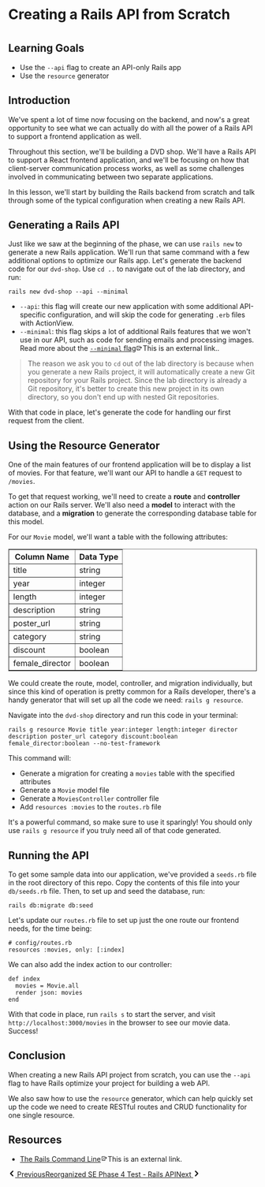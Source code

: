 <h1>Creating a Rails API from Scratch<h1>
 <h2>Learning Goals</h2>  <ul> <li>Use the <code>--api</code> flag to create an API-only Rails app</li> <li>Use the <code>resource</code> generator</li> </ul>  <h2>Introduction</h2>  <p>We've spent a lot of time now focusing on the backend, and now's a great opportunity to see what we can actually do with all the power of a Rails API to support a frontend application as well.</p>  <p>Throughout this section, we'll be building a DVD shop. We'll have a Rails API to support a React frontend application, and we'll be focusing on how that client-server communication process works, as well as some challenges involved in communicating between two separate applications.</p>  <p>In this lesson, we'll start by building the Rails backend from scratch and talk through some of the typical configuration when creating a new Rails API.</p>  <h2>Generating a Rails API</h2>  <p>Just like we saw at the beginning of the phase, we can use <code>rails new</code> to generate a new Rails application. We'll run that same command with a few additional options to optimize our Rails app. Let's generate the backend code for our <code>dvd-shop</code>. Use <code>cd ..</code> to navigate out of the lab directory, and run:</p> <pre><code>rails new dvd-shop --api --minimal </code></pre> <ul> <li>
<code>--api</code>: this flag will create our new application with some additional API-specific configuration, and will skip the code for generating <code>.erb</code> files with ActionView.</li> <li>
<code>--minimal</code>: this flag skips a lot of additional Rails features that we won't use in our API, such as code for sending emails and processing images. Read more about the <a href="https://bigbinary.com/blog/rails-6-1-adds-minimal-option-support" target="_blank"><code>--minimal</code> flag</a><span><span data-reactroot="" class="external-link-indicator external-link-indicator__wrapper"><span><svg version="=&quot;1.1&quot;" xmlns="=&quot;http://www.w3.org/2000/svg&quot;" tabindex="0" name="IconExportLine" viewBox="0 0 1920 1920" width="1em" height="0.8rem" aria-hidden="true" role="presentation" focusable="false" style="fill: currentcolor; width: 1em; height: 0.8rem;"><g role="presentation">
    <g stroke="none" strokewidth="1" fillrule="evenodd">
        <path d="M1360 446.872l-113.12 113.12 160 160H960c-176.48 0-320 143.52-320 320v80h160v-80c0-88.16 71.76-160 160-160h446.88l-160 160 113.12 113.12 353.12-353.12L1360 446.872z"></path>
        <path d="M1040 1440H320V480h880V320H160v1280h1040v-400h-160z"></path>
    </g>
</g></svg><!-- react-empty: 5 --></span><span class="_1GLewti">This is an external link.</span></span></span>.</li> </ul>  <blockquote> <p>The reason we ask you to <code>cd</code> out of the lab directory is because when you generate a new Rails project, it will automatically create a new Git repository for your Rails project. Since the lab directory is already a Git repository, it's better to create this new project in its own directory, so you don't end up with nested Git repositories.</p> </blockquote>  <p>With that code in place, let's generate the code for handling our first request from the client.</p>  <h2>Using the Resource Generator</h2>  <p>One of the main features of our frontend application will be to display a list of movies. For that feature, we'll want our API to handle a <code>GET</code> request to <code>/movies</code>.</p>  <p>To get that request working, we'll need to create a <strong>route</strong> and <strong>controller</strong> action on our Rails server. We'll also need a <strong>model</strong> to interact with the database, and a <strong>migration</strong> to generate the corresponding database table for this model.</p>  <p>For our <code>Movie</code> model, we'll want a table with the following attributes:</p>  <table border="1" cellpadding="4" cellspacing="0">   <tbody>
<tr>     <th>Column Name</th>     <th>Data Type</th>   </tr>   <tr>     <td>title</td>     <td>string</td>   </tr>   <tr>     <td>year</td>     <td>integer</td>   </tr>   <tr>     <td>length</td>     <td>integer</td>   </tr>   <tr>     <td>description</td>     <td>string</td>   </tr>   <tr>     <td>poster_url</td>     <td>string</td>   </tr>   <tr>     <td>category</td>     <td>string</td>   </tr>   <tr>     <td>discount</td>     <td>boolean</td>   </tr>   <tr>     <td>female_director</td>     <td>boolean</td>   </tr> </tbody>
</table>  <p>We could create the route, model, controller, and migration individually, but since this kind of operation is pretty common for a Rails developer, there's a handy generator that will set up all the code we need: <code>rails g resource</code>.</p>  <p>Navigate into the <code>dvd-shop</code> directory and run this code in your terminal:</p> <pre><code>rails g resource Movie title year:integer length:integer director description poster_url category discount:boolean female_director:boolean --no-test-framework </code></pre> <p>This command will:</p>  <ul> <li>Generate a migration for creating a <code>movies</code> table with the specified attributes</li> <li>Generate a <code>Movie</code> model file</li> <li>Generate a <code>MoviesController</code> controller file</li> <li>Add <code>resources :movies</code> to the <code>routes.rb</code> file</li> </ul>  <p>It's a powerful command, so make sure to use it sparingly! You should only use <code>rails g resource</code> if you truly need all of that code generated.</p>  <h2>Running the API</h2>  <p>To get some sample data into our application, we've provided a <code>seeds.rb</code> file in the root directory of this repo. Copy the contents of this file into your <code>db/seeds.rb</code> file. Then, to set up and seed the database, run:</p> <pre><code>rails db:migrate db:seed </code></pre> <p>Let's update our <code>routes.rb</code> file to set up just the one route our frontend needs, for the time being:</p> <pre><code># config/routes.rb<br>resources :movies, only: [:index] </code></pre> <p>We can also add the index action to our controller:</p> <pre><code>def index<br>  movies = Movie.all<br>  render json: movies<br>end </code></pre> <p>With that code in place, run <code>rails s</code> to start the server, and visit <code>http://localhost:3000/movies</code> in the browser to see our movie data. Success!</p>  <h2>Conclusion</h2>  <p>When creating a new Rails API project from scratch, you can use the <code>--api</code> flag to have Rails optimize your project for building a web API.</p>  <p>We also saw how to use the <code>resource</code> generator, which can help quickly set up the code we need to create RESTful routes and CRUD functionality for one single resource.</p>  <h2>Resources</h2>  <ul> <li><a href="https://guides.rubyonrails.org/command_line.html" target="_blank">The Rails Command Line</a><span><span data-reactroot="" class="external-link-indicator external-link-indicator__wrapper"><span><svg version="=&quot;1.1&quot;" xmlns="=&quot;http://www.w3.org/2000/svg&quot;" tabindex="0" name="IconExportLine" viewBox="0 0 1920 1920" width="1em" height="0.8rem" aria-hidden="true" role="presentation" focusable="false" style="fill: currentcolor; width: 1em; height: 0.8rem;"><g role="presentation">
    <g stroke="none" strokewidth="1" fillrule="evenodd">
        <path d="M1360 446.872l-113.12 113.12 160 160H960c-176.48 0-320 143.52-320 320v80h160v-80c0-88.16 71.76-160 160-160h446.88l-160 160 113.12 113.12 353.12-353.12L1360 446.872z"></path>
        <path d="M1040 1440H320V480h880V320H160v1280h1040v-400h-160z"></path>
    </g>
</g></svg><!-- react-empty: 5 --></span><span class="_1GLewti">This is an external link.</span></span></span></li> </ul></span></div><div class="content__footer"><a href="content/g390b057f64131e231d606c68fc936bd9" type="button" class="_1OIPJSt _3VBMzNv _3fSHh4K" style="margin: 0px;"><svg version="=&quot;1.1&quot;" xmlns="=&quot;http://www.w3.org/2000/svg&quot;" name="IconArrowOpenLeftSolid" viewBox="0 0 1920 1920" width="1em" height="1em" aria-hidden="true" role="presentation" focusable="false" style="fill: currentcolor; width: 1em; height: 1em;"><g role="presentation">
    <path d="M863.702 960l520.212-519.957c64.477-64.444 64.474-168.117.498-232.062-64.423-64.39-167.926-63.722-232.177.497L535.42 824.991c-37.06 37.041-52.817 87.042-47.37 135.009-5.447 47.967 10.31 97.968 47.37 135.009l616.816 616.513c64.251 64.22 167.754 64.887 232.177.497 63.976-63.945 63.979-167.618-.498-232.062L863.702 960z" stroke="none" strokewidth="1" fillrule="evenodd"></path>
</g></svg><span class="_3ABavlh _1tWPqVA"><!-- react-text: 1298 --> <!-- /react-text --><!-- react-text: 1299 -->Previous<!-- /react-text --></span></a><a href="modules" type="button" class="_1OIPJSt cU10BWr _3fSHh4K" style="margin: 0px;"><span class="_3ABavlh Xh1qnx6 _1Ro7sGY">Reorganized SE Phase 4 Test - Rails API</span></a><a href="content/g7b26d09d8375db3458cd9dd591971b27" type="button" class="_1OIPJSt _3VBMzNv _3fSHh4K" style="margin: 0px;"><span class="_3ABavlh _1tWPqVA"><!-- react-text: 1304 -->Next<!-- /react-text --><!-- react-text: 1305 --> <!-- /react-text --></span><svg version="=&quot;1.1&quot;" xmlns="=&quot;http://www.w3.org/2000/svg&quot;" name="IconArrowOpenRightSolid" viewBox="0 0 1920 1920" width="1em" height="1em" aria-hidden="true" role="presentation" focusable="false" style="fill: currentcolor; width: 1em; height: 1em;"><g role="presentation">
    <path d="M1055.631 960L535.42 440.043c-64.477-64.444-64.474-168.117-.498-232.062 64.423-64.39 167.926-63.722 232.177.497l616.816 616.513c37.06 37.041 52.817 87.042 47.37 135.009 5.447 47.967-10.31 97.968-47.37 135.009l-616.816 616.513c-64.251 64.22-167.754 64.887-232.177.497-63.976-63.945-63.979-167.618.498-232.062L1055.63 960z" stroke="none" strokewidth="1" fillrule="evenodd"></path>
</g></svg></a></div></div>
